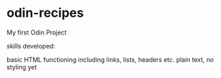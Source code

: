# odin-recipes

My first Odin Project

skills developed:

basic HTML functioning including links, lists, headers etc.
plain text, no styling yet
